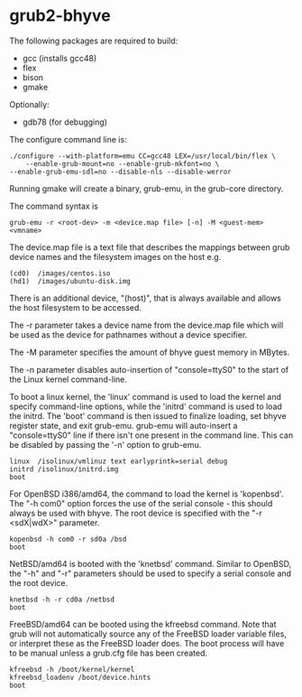 grub2-bhyve
===========

The following packages are required to build:
* gcc (installs gcc48)
* flex
* bison
* gmake

Optionally:
* gdb78 (for debugging)

The configure command line is:

    ./configure --with-platform=emu CC=gcc48 LEX=/usr/local/bin/flex \
        --enable-grub-mount=no --enable-grub-mkfont=no \
	--enable-grub-emu-sdl=no --disable-nls --disable-werror

Running gmake will create a binary, grub-emu, in the grub-core directory.

The command syntax is

    grub-emu -r <root-dev> -m <device.map file> [-n] -M <guest-mem> <vmname>

The device.map file is a text file that describes the mappings between
grub device names and the filesystem images on the host e.g.

    (cd0)  /images/centos.iso
    (hd1)  /images/ubuntu-disk.img

There is an additional device, "(host)", that is always available and
allows the host filesystem to be accessed.

The -r parameter takes a device name from the device.map file which
will be used as the device for pathnames without a device specifier.

The -M parameter specifies the amount of bhyve guest memory in MBytes.

The -n parameter disables auto-insertion of "console=ttyS0" to the
 start of the Linux kernel command-line.

To boot a linux kernel, the 'linux' command is used to load the kernel
and specify command-line options, while the 'initrd' command is used
to load the initrd. The 'boot' command is then issued to finalize 
loading, set bhyve register state, and exit grub-emu.
grub-emu will auto-insert a "console=ttyS0" line if there isn't one
present in the command line. This can be disabled by passing the
'-n' option to grub-emu.

    linux  /isolinux/vmlinuz text earlyprintk=serial debug
    initrd /isolinux/initrd.img
    boot

For OpenBSD i386/amd64, the command to load the kernel is 'kopenbsd'. The
"-h com0" option forces the use of the serial console - this should always
be used with bhyve. The root device is specified with the "-r <sdX|wdX>"
parameter.

    kopenbsd -h com0 -r sd0a /bsd
    boot

NetBSD/amd64 is booted with the 'knetbsd' command. Similar to OpenBSD,
the "-h" and "-r" parameters should be used to specify a serial console
and the root device.

    knetbsd -h -r cd0a /netbsd
    boot 

FreeBSD/amd64 can be booted using the kfreebsd command. Note that
grub will not automatically source any of the FreeBSD loader variable
files, or interpret these as the FreeBSD loader does. The boot process
will have to be manual unless a grub.cfg file has been created.

    kfreebsd -h /boot/kernel/kernel
    kfreebsd_loadenv /boot/device.hints
    boot

